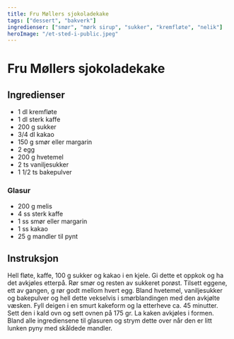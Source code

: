 ```yaml
---
title: Fru Møllers sjokoladekake
tags: ["dessert", "bakverk"]
ingredienser: ["smør", "mørk sirup", "sukker", "kremfløte", "nelik"]
heroImage: "/et-sted-i-public.jpeg"
---
```


# Fru Møllers sjokoladekake

## Ingredienser

- 1 dl kremfløte
- 1 dl sterk kaffe
- 200 g sukker
- 3/4 dl kakao
- 150 g smør eller margarin
- 2 egg
- 200 g hvetemel
- 2 ts vaniljesukker
- 1 1/2 ts bakepulver

### Glasur

- 200 g melis
- 4 ss sterk kaffe
- 1 ss smør eller margarin
- 1 ss kakao
- 25 g mandler til pynt

## Instruksjon

Hell fløte, kaffe, 100 g sukker og kakao i en kjele. Gi dette et oppkok og ha det avkjøles etterpå. Rør smør og resten av sukkeret porøst. Tilsett eggene, ett av gangen, g rør godt mellom hvert egg. Bland hvetemel, vaniljesukker og bakepulver og hell dette vekselvis i smørblandingen med den avkjølte væsken. Fyll deigen i en smurt kakeform og la etterheve ca. 45 minutter. Sett den i kald ovn og sett ovnen på 175 gr. La kaken avkjøles i formen. Bland alle ingrediensene til glasuren og strym dette over når den er litt lunken pyny med skåldede mandler.
